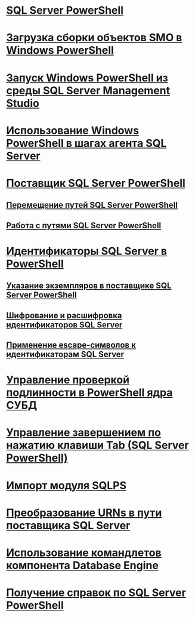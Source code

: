 # [SQL Server PowerShell](sql-server-powershell.md)
# [Загрузка сборки объектов SMO в Windows PowerShell](load-the-smo-assemblies-in-windows-powershell.md)
# [Запуск Windows PowerShell из среды SQL Server Management Studio](run-windows-powershell-from-sql-server-management-studio.md)
# [Использование Windows PowerShell в шагах агента SQL Server](run-windows-powershell-steps-in-sql-server-agent.md)
# [Поставщик SQL Server PowerShell](sql-server-powershell-provider.md)
## [Перемещение путей SQL Server PowerShell](navigate-sql-server-powershell-paths.md)
## [Работа с путями SQL Server PowerShell](work-with-sql-server-powershell-paths.md)
# [Идентификаторы SQL Server в PowerShell](sql-server-identifiers-in-powershell.md)
## [Указание экземпляров в поставщике SQL Server PowerShell](specify-instances-in-the-sql-server-powershell-provider.md)
## [Шифрование и расшифровка идентификаторов SQL Server](encode-and-decode-sql-server-identifiers.md)
## [Применение escape-символов к идентификаторам SQL Server](escape-sql-server-identifiers.md)
# [Управление проверкой подлинности в PowerShell ядра СУБД ](manage-authentication-in-database-engine-powershell.md)
# [Управление завершением по нажатию клавиши Tab (SQL Server PowerShell)](manage-tab-completion-sql-server-powershell.md)
# [Импорт модуля SQLPS](../database-engine/import-the-sqlps-module.md)
# [Преобразование URNs в пути поставщика SQL Server](../database-engine/convert-urns-to-sql-server-provider-paths.md)
# [Использование командлетов компонента Database Engine](../database-engine/use-the-database-engine-cmdlets.md)
# [Получение справок по SQL Server PowerShell](../database-engine/get-help-sql-server-powershell.md)


